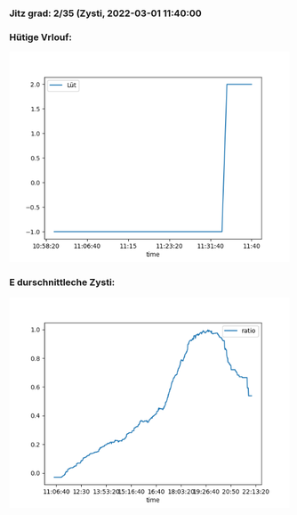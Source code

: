 ### Jitz grad: 2/35 (Zysti, 2022-03-01 11:40:00

### Hütige Vrlouf:
![Graph](Today.png)

### E durschnittleche Zysti:
![Graph](Zysti.png)